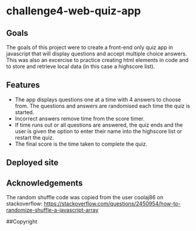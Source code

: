 # challenge4-web-quiz-app

## Goals

The goals of this project were to create a front-end only quiz app in javascript that will display questions and accept multiple choice answers. This was also an excercise to practice creating html elements in code and to store and retrieve local data (in this case a highscore list).

## Features

- The app displays questions one at a time with 4 answers to choose from. The questions and answers are randomised each time the quiz is started.
- Incorrect answers remove time from the score timer.
- If time runs out or all questions are answered, the quiz ends and the user is given the option to enter their name into the highscore list or restart the quiz.
- The final score is the time taken to complete the quiz.

## Deployed site


## Acknowledgements

The random shuffle code was copied from the user coolaj86 on stackoverflow: https://stackoverflow.com/questions/2450954/how-to-randomize-shuffle-a-javascript-array

##Copyright
